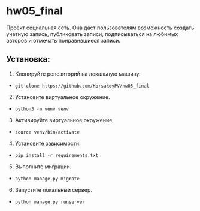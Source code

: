 # hw05_final

Проект социальная сеть. Она даст пользователям возможность создать учетную запись, публиковать записи, подписываться на любимых авторов и отмечать понравившиеся записи.

## Установка:
1. Клонируйте репозиторий на локальную машину.
- ``git clone https://github.com/KorsakovPV/hw05_final``
2. Установите виртуальное окружение.
- ``python3 -m venv venv``
3. Активируйте виртуальное окружение.
- ``source venv/bin/activate``
4. Установите зависимости.
- ``pip install -r requirements.txt``
5. Выполните миграции.
- ``python manage.py migrate``
6. Запустите локальный сервер.
- ``python manage.py runserver``
